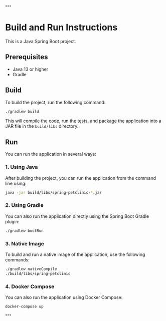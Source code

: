 """
# Build and Run Instructions

This is a Java Spring Boot project.

## Prerequisites

- Java 13 or higher
- Gradle

## Build

To build the project, run the following command:

```bash
./gradlew build
```

This will compile the code, run the tests, and package the application into a JAR file in the `build/libs` directory.

## Run

You can run the application in several ways:

### 1. Using Java
After building the project, you can run the application from the command line using:

```bash
java -jar build/libs/spring-petclinic-*.jar
```

### 2. Using Gradle
You can also run the application directly using the Spring Boot Gradle plugin:

```bash
./gradlew bootRun
```

### 3. Native Image
To build and run a native image of the application, use the following commands:

```bash
./gradlew nativeCompile
./build/libs/spring-petclinic
```

### 4. Docker Compose
You can also run the application using Docker Compose:

```bash
docker-compose up
```
"""